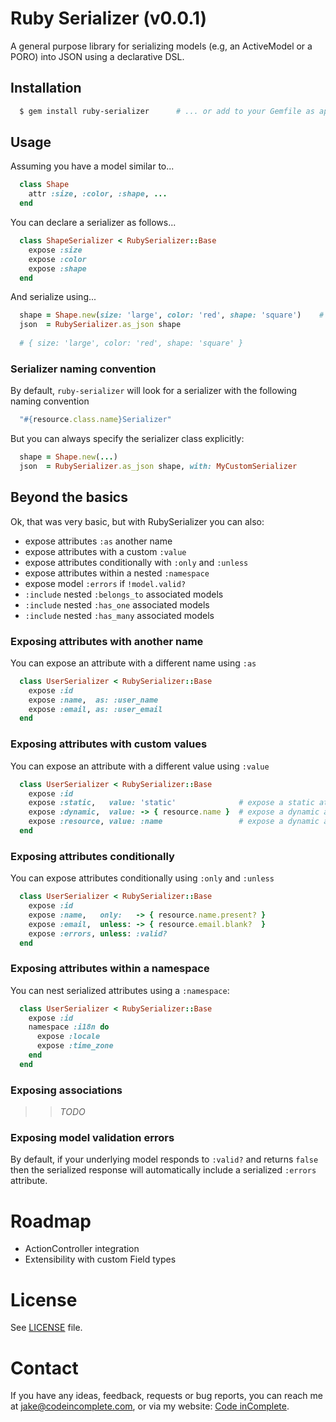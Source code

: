 # Ruby Serializer (v0.0.1)

A general purpose library for serializing models (e.g, an ActiveModel or a PORO)
into JSON using a declarative DSL. 

## Installation

```bash
  $ gem install ruby-serializer      # ... or add to your Gemfile as appropriate
```

## Usage

Assuming you have a model similar to...

```ruby
  class Shape
    attr :size, :color, :shape, ...
  end
```

You can declare a serializer as follows...

```ruby
  class ShapeSerializer < RubySerializer::Base
    expose :size
    expose :color
    expose :shape
  end
```

And serialize using...

```ruby
  shape = Shape.new(size: 'large', color: 'red', shape: 'square')    # load as appropriate
  json  = RubySerializer.as_json shape
  
  # { size: 'large', color: 'red', shape: 'square' }
```

### Serializer naming convention

By default, `ruby-serializer` will look for a serializer with the following naming convention 

```ruby
  "#{resource.class.name}Serializer"
```

But you can always specify the serializer class explicitly:

```ruby
  shape = Shape.new(...)
  json  = RubySerializer.as_json shape, with: MyCustomSerializer
```

## Beyond the basics

Ok, that was very basic, but with RubySerializer you can also:

  * expose attributes `:as` another name
  * expose attributes with a custom `:value`
  * expose attributes conditionally with `:only` and `:unless`
  * expose attributes within a nested `:namespace`
  * expose model `:errors` if `!model.valid?`
  * `:include` nested `:belongs_to` associated models
  * `:include` nested `:has_one` associated models
  * `:include` nested `:has_many` associated models

### Exposing attributes with another name

You can expose an attribute with a different name using `:as`

```ruby
  class UserSerializer < RubySerializer::Base
    expose :id
    expose :name,  as: :user_name
    expose :email, as: :user_email
  end
```

### Exposing attributes with custom values

You can expose an attribute with a different value using `:value`

```ruby
  class UserSerializer < RubySerializer::Base
    expose :id
    expose :static,   value: 'static'              # expose a static attribute
    expose :dynamic,  value: -> { resource.name }  # expose a dynamic attribute using a lambda
    expose :resource, value: :name                 # expose a dynamic attribute using a symbol (calls a method on the underlying resource automatically)
  end
```

### Exposing attributes conditionally

You can expose attributes conditionally using `:only` and `:unless`

```ruby
  class UserSerializer < RubySerializer::Base
    expose :id
    expose :name,   only:   -> { resource.name.present? }
    expose :email,  unless: -> { resource.email.blank?  }
    expose :errors, unless: :valid?
  end
```

### Exposing attributes within a namespace

You can nest serialized attributes using a `:namespace`:

```ruby
  class UserSerializer < RubySerializer::Base
    expose :id
    namespace :i18n do
      expose :locale
      expose :time_zone
    end
  end
```

### Exposing associations

>> _TODO_

### Exposing model validation errors

By default, if your underlying model responds to `:valid?` and returns `false` then the
serialized response will automatically include a serialized `:errors` attribute.

# Roadmap

  * ActionController integration
  * Extensibility with custom Field types
 
# License

See [LICENSE](https://github.com/jakesgordon/ruby-serializer/blob/master/LICENSE) file.

# Contact

If you have any ideas, feedback, requests or bug reports, you can reach me at
[jake@codeincomplete.com](mailto:jake@codeincomplete.com), or via
my website: [Code inComplete](http://codeincomplete.com).


